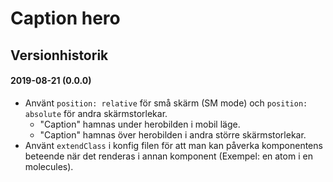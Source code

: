 # Caption hero

## Versionhistorik
#### 2019-08-21 (0.0.0)
* Använt `position: relative` för små skärm (SM mode) och `position: absolute` för andra skärmstorlekar.
    * "Caption" hamnas under herobilden i mobil läge.
    * "Caption" hamnas över herobilden i andra större skärmstorlekar.
* Använt `extendClass` i konfig filen för att man kan påverka komponentens beteende när det renderas i annan komponent (Exempel: en atom i en molecules).